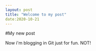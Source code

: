 ```yaml
---
layout: post
title: "Welcome to my post"
date:2020-10-21
---
```

#My new post

Now i'm blogging in Git just for fun. NOT!
